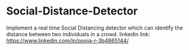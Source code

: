 # Social-Distance-Detector
Implement a real time Social Distancing detector which can identify the distance between two individuals in a crowd. 
linkedin link: https://www.linkedin.com/in/pooja-r-3b4865144/
